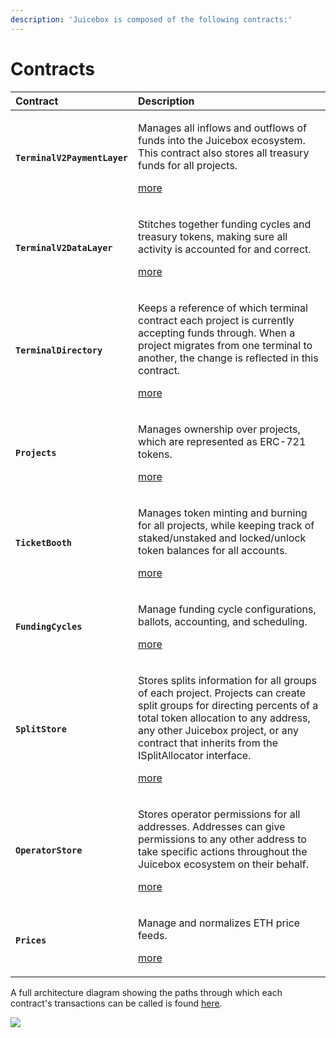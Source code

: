 ```yaml
---
description: 'Juicebox is composed of the following contracts:'
---
```


# Contracts



<table>
  <thead>
    <tr>
      <th style="text-align:left">Contract</th>
      <th style="text-align:left">Description</th>
    </tr>
  </thead>
  <tbody>
    <tr>
      <td style="text-align:left"><b><code>TerminalV2PaymentLayer</code></b>
      </td>
      <td style="text-align:left">
        <p>Manages all inflows and outflows of funds into the Juicebox ecosystem.
          This contract also stores all treasury funds for all projects.</p>
        <p></p>
        <p><a href="terminalv2paymentlayer/">more</a>
        </p>
      </td>
    </tr>
    <tr>
      <td style="text-align:left"><b><code>TerminalV2DataLayer</code></b>
      </td>
      <td style="text-align:left">
        <p>Stitches together funding cycles and treasury tokens, making sure all
          activity is accounted for and correct.</p>
        <p></p>
        <p><a href="terminalv2datalayer/">more</a>
        </p>
      </td>
    </tr>
    <tr>
      <td style="text-align:left"><b><code>TerminalDirectory</code></b>
      </td>
      <td style="text-align:left">
        <p>Keeps a reference of which terminal contract each project is currently
          accepting funds through. When a project migrates from one terminal to another,
          the change is reflected in this contract.</p>
        <p></p>
        <p><a href="terminaldirectory/">more</a>
        </p>
      </td>
    </tr>
    <tr>
      <td style="text-align:left"><b><code>Projects</code></b>
      </td>
      <td style="text-align:left">
        <p>Manages ownership over projects, which are represented as ERC-721 tokens.</p>
        <p></p>
        <p><a href="projects.md">more</a>
        </p>
      </td>
    </tr>
    <tr>
      <td style="text-align:left"><b><code>TicketBooth</code></b>
      </td>
      <td style="text-align:left">
        <p>Manages token minting and burning for all projects, while keeping track
          of staked/unstaked and locked/unlock token balances for all accounts.</p>
        <p></p>
        <p><a href="ticketbooth/">more</a>
        </p>
      </td>
    </tr>
    <tr>
      <td style="text-align:left"><b><code>FundingCycles</code></b>
      </td>
      <td style="text-align:left">
        <p>Manage funding cycle configurations, ballots, accounting, and scheduling.</p>
        <p></p>
        <p><a href="fundingcycles/">more</a>
        </p>
      </td>
    </tr>
    <tr>
      <td style="text-align:left"><b><code>SplitStore</code></b>
      </td>
      <td style="text-align:left">
        <p>Stores splits information for all groups of each project. Projects can
          create split groups for directing percents of a total token allocation
          to any address, any other Juicebox project, or any contract that inherits
          from the ISplitAllocator interface.</p>
        <p></p>
        <p><a href="splitstore/">more</a>
        </p>
      </td>
    </tr>
    <tr>
      <td style="text-align:left"><b><code>OperatorStore</code></b>
      </td>
      <td style="text-align:left">
        <p>Stores operator permissions for all addresses. Addresses can give permissions
          to any other address to take specific actions throughout the Juicebox ecosystem
          on their behalf.</p>
        <p></p>
        <p><a href="operatorstore/">more</a>
        </p>
      </td>
    </tr>
    <tr>
      <td style="text-align:left"><b><code>Prices</code></b>
      </td>
      <td style="text-align:left">
        <p>Manage and normalizes ETH price feeds.</p>
        <p></p>
        <p><a href="prices/">more</a>
        </p>
      </td>
    </tr>
  </tbody>
</table>

A full architecture diagram showing the paths through which each contract's transactions can be called is found [here](https://www.figma.com/file/YIf64bRfSXjCDSPb49uAwv/Juicebox-Technical-Docs-Copy?node-id=262%3A8).

![](../../.gitbook/assets/architecture%20%282%29.png)

